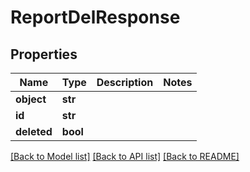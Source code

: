 # ReportDelResponse

## Properties
Name | Type | Description | Notes
------------ | ------------- | ------------- | -------------
**object** | **str** |  | 
**id** | **str** |  | 
**deleted** | **bool** |  | 

[[Back to Model list]](../README.md#documentation-for-models) [[Back to API list]](../README.md#documentation-for-api-endpoints) [[Back to README]](../README.md)



